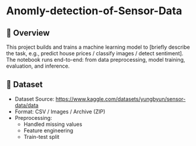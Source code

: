 # Anomly-detection-of-Sensor-Data
## 📌 Overview
This project builds and trains a machine learning model to [briefly describe the task, e.g., predict house prices / classify images / detect sentiment].  
The notebook runs end-to-end: from data preprocessing, model training, evaluation, and inference.

## 📂 Dataset
- Dataset Source: https://www.kaggle.com/datasets/yungbyun/sensor-data/data
- Format: CSV / Images / Archive (ZIP)
- Preprocessing:
  - Handled missing values
  - Feature engineering
  - Train-test split
